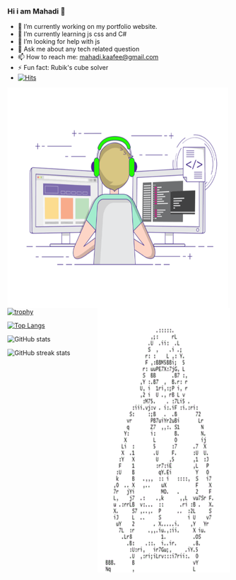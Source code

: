 ### Hi i am Mahadi 👋

- 🔭 I’m currently working on my portfolio website.
- 🌱 I’m currently learning js css and C#
- 🤔 I’m looking for help with js
- 💬 Ask me about any tech related question
- 📫 How to reach me: mahadi.kaafee@gmail.com
- ⚡ Fun fact: Rubik's cube solver
- [![Hits](https://hits.seeyoufarm.com/api/count/incr/badge.svg?url=https%3A%2F%2Fgithub.com%2FKaaFee&count_bg=%2379C83D&title_bg=%23AB56CA&icon=iconify.svg&icon_color=%2338FF3C&title=Profile+Visits&edge_flat=false)](https://hits.seeyoufarm.com)
<img align="left" src="https://github.com/KaaFee/KaaFee/blob/main/coding-freak.gif" height="500" width="500">
<img align="right" src="https://github.com/KaaFee/KaaFee/blob/main/ascii-1012.gif" height="600" width="300">


  


[![trophy](https://github-profile-trophy.vercel.app/?username=KaaFee)](https://github.com/ryo-ma/github-profile-trophy)

[![Top Langs](https://github-readme-stats.vercel.app/api/top-langs/?username=KaaFee)](https://github.com/anuraghazra/github-readme-stats)

![GitHub stats](https://github-readme-stats.vercel.app/api?username=KaaFee&show_icons=true)  

![GitHub streak stats](https://github-readme-streak-stats.herokuapp.com/?user=KaaFee)  

